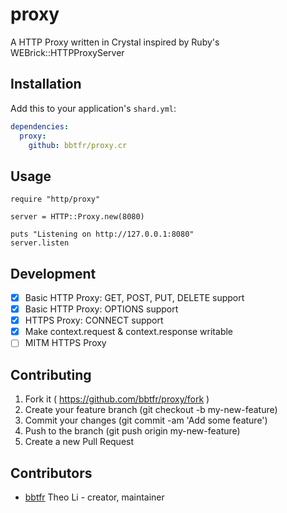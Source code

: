 # proxy

A HTTP Proxy written in Crystal inspired by Ruby's WEBrick::HTTPProxyServer

## Installation

Add this to your application's `shard.yml`:

```yaml
dependencies:
  proxy:
    github: bbtfr/proxy.cr
```

## Usage

```crystal
require "http/proxy"

server = HTTP::Proxy.new(8080)

puts "Listening on http://127.0.0.1:8080"
server.listen
```

## Development

* [x] Basic HTTP Proxy: GET, POST, PUT, DELETE support
* [x] Basic HTTP Proxy: OPTIONS support
* [x] HTTPS Proxy: CONNECT support
* [x] Make context.request & context.response writable
* [ ] MITM HTTPS Proxy

## Contributing

1. Fork it ( https://github.com/bbtfr/proxy/fork )
2. Create your feature branch (git checkout -b my-new-feature)
3. Commit your changes (git commit -am 'Add some feature')
4. Push to the branch (git push origin my-new-feature)
5. Create a new Pull Request

## Contributors

- [bbtfr](https://github.com/bbtfr) Theo Li - creator, maintainer
